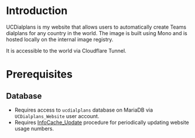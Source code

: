 # Introduction
UCDialplans is my website that allows users to automatically create Teams dialplans for any country in the world. The image is built using Mono and is hosted locally on the internal image registry.

It is accessible to the world via Cloudflare Tunnel.

# Prerequisites
## Database
* Requires access to `ucdialplans` database on MariaDB via `UCDialplans_Website` user account. 
* Requires [InfoCache_Update](/mariadb/procedures.sql) procedure for periodically updating website usage numbers. 